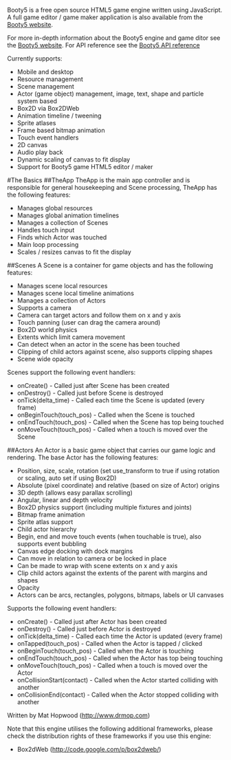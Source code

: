 Booty5 is a free open source HTML5 game engine written using JavaScript. A full game editor / game maker application is also available from the [Booty5 website](http://www.booty5.com).

For more in-depth information about the Booty5 engine and game ditor see the [Booty5 website](http://www.booty5.com/index.php/booty5). For API reference see the [Booty5 API reference](http://booty5.com/html5-game-engine/booty5-html5-game-engine-reference/)

Currently supports:
- Mobile and desktop
- Resource management
- Scene management
- Actor (game object) management, image, text, shape and particle system based
- Box2D via Box2DWeb
- Animation timeline / tweening
- Sprite atlases
- Frame based bitmap animation
- Touch event handlers
- 2D canvas
- Audio play back
- Dynamic scaling of canvas to fit display
- Support for Booty5 game HTML5 editor / maker

#The Basics
##TheApp
TheApp is the main app controller and is responsible for general housekeeping and Scene processing, TheApp has the following features:
- Manages global resources
- Manages global animation timelines
- Manages a collection of Scenes
- Handles touch input
- Finds which Actor was touched
- Main loop processing
- Scales / resizes  canvas to fit the display

##Scenes
A Scene is a container for game objects and has the following features:
- Manages scene local resources
- Manages scene local timeline animations
- Manages a collection of Actors
- Supports a camera
- Camera can target actors and follow them on x and y axis
- Touch panning (user can drag the camera around)
- Box2D world physics
- Extents which limit camera movement
- Can detect when an actor in the scene has been touched
- Clipping of child actors against scene, also supports clipping shapes
- Scene wide opacity

Scenes support the following event handlers:
- onCreate() - Called just after Scene has been created
- onDestroy() - Called just before Scene is destroyed
- onTick(delta_time) - Called each time the Scene is updated (every frame)
- onBeginTouch(touch_pos) - Called when the Scene is touched
- onEndTouch(touch_pos) - Called when the Scene has top being touched
- onMoveTouch(touch_pos) - Called when a touch is moved over the Scene

##Actors
An Actor is a basic game object that carries our game logic and rendering. The base Actor has the following features:
- Position, size, scale, rotation (set use_transform to true if using rotation or scaling, auto set if using Box2D)
- Absolute (pixel coordinate) and relative (based on size of Actor) origins
- 3D depth (allows easy parallax scrolling)
- Angular, linear and depth velocity
- Box2D physics support (including multiple fixtures and joints)
- Bitmap frame animation
- Sprite atlas support
- Child actor hierarchy
- Begin, end and move touch events (when touchable is true), also supports event bubbling
- Canvas edge docking with dock margins
- Can move in relation to camera or be locked in place
- Can be made to wrap with scene extents on x and y axis
- Clip child actors against the extents of the parent with margins and shapes
- Opacity
- Actors can be arcs, rectangles, polygons, bitmaps, labels or UI canvases

Supports the following event handlers:
- onCreate() - Called just after Actor has been created
- onDestroy() - Called just before Actor is destroyed
- onTick(delta_time) - Called each time the Actor is updated (every frame)
- onTapped(touch_pos) - Called when the Actor is tapped / clicked
- onBeginTouch(touch_pos) - Called when the Actor is touching
- onEndTouch(touch_pos) - Called when the Actor has top being touching
- onMoveTouch(touch_pos) - Called when a touch is moved over the Actor
- onCollisionStart(contact) - Called when the Actor started colliding with another
- onCollisionEnd(contact) - Called when the Actor stopped colliding with another


Written by Mat Hopwood (http://www.drmop.com)

Note that this engine utilises the following additional frameworks, please check the distribution rights of these frameworks if you use this engine:
- Box2dWeb (http://code.google.com/p/box2dweb/)
